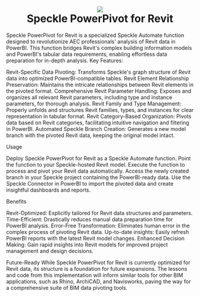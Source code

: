 <h1 align="center">
  <img valign="middle" src="https://github.com/user-attachments/assets/8bd671d0-ea76-4a7c-89e0-b8d67d918c92" style="heght:100px" /><br/>
  Speckle PowerPivot for Revit
</h1>

Speckle PowerPivot for Revit is a specialized Speckle Automate function designed to revolutionize AEC professionals' analysis of Revit data in PowerBI. This function bridges Revit's complex building information models and PowerBI's tabular data requirements, enabling effortless data preparation for in-depth analysis.
Key Features:

Revit-Specific Data Pivoting: Transforms Speckle's graph structure of Revit data into optimized PowerBI-compatible tables.
Revit Element Relationship Preservation: Maintains the intricate relationships between Revit elements in the pivoted format.
Comprehensive Revit Parameter Handling: Exposes and organizes all relevant Revit parameters, including type and instance parameters, for thorough analysis.
Revit Family and Type Management: Properly unfolds and structures Revit families, types, and instances for clear representation in tabular format.
Revit Category-Based Organization: Pivots data based on Revit categories, facilitating intuitive navigation and filtering in PowerBI.
Automated Speckle Branch Creation: Generates a new model branch with the pivoted Revit data, keeping the original model intact.

Usage

Deploy Speckle PowerPivot for Revit as a Speckle Automate function.
Point the function to your Speckle-hosted Revit model.
Execute the function to process and pivot your Revit data automatically.
Access the newly created branch in your Speckle project containing the PowerBI-ready data.
Use the Speckle Connector in PowerBI to import the pivoted data and create insightful dashboards and reports.

Benefits

Revit-Optimized: Explicitly tailored for Revit data structures and parameters.
Time-Efficient: Drastically reduces manual data preparation time for PowerBI analysis.
Error-Free Transformation: Eliminates human error in the complex process of pivoting Revit data.
Up-to-date insights: Easily refresh PowerBI reports with the latest Revit model changes.
Enhanced Decision Making: Gain rapid insights into Revit models for improved project management and design decisions.

Future-Ready
While Speckle PowerPivot for Revit is currently optimized for Revit data, its structure is a foundation for future expansions. The lessons and code from this implementation will inform similar tools for other BIM applications, such as Rhino, ArchiCAD, and Navisworks, paving the way for a comprehensive suite of BIM data pivoting tools.
